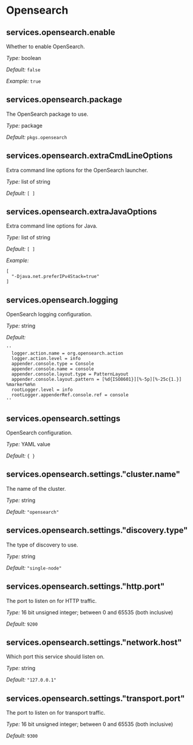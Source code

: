   # Opensearch
  


## services\.opensearch\.enable

Whether to enable OpenSearch\.



*Type:*
boolean



*Default:*
` false `



*Example:*
` true `



## services\.opensearch\.package



The OpenSearch package to use\.



*Type:*
package



*Default:*
` pkgs.opensearch `



## services\.opensearch\.extraCmdLineOptions



Extra command line options for the OpenSearch launcher\.



*Type:*
list of string



*Default:*
` [ ] `



## services\.opensearch\.extraJavaOptions



Extra command line options for Java\.



*Type:*
list of string



*Default:*
` [ ] `



*Example:*

```
[
  "-Djava.net.preferIPv4Stack=true"
]
```



## services\.opensearch\.logging



OpenSearch logging configuration\.



*Type:*
string



*Default:*

```
''
  logger.action.name = org.opensearch.action
  logger.action.level = info
  appender.console.type = Console
  appender.console.name = console
  appender.console.layout.type = PatternLayout
  appender.console.layout.pattern = [%d{ISO8601}][%-5p][%-25c{1.}] %marker%m%n
  rootLogger.level = info
  rootLogger.appenderRef.console.ref = console
''
```



## services\.opensearch\.settings



OpenSearch configuration\.



*Type:*
YAML value



*Default:*
` { } `



## services\.opensearch\.settings\."cluster\.name"



The name of the cluster\.



*Type:*
string



*Default:*
` "opensearch" `



## services\.opensearch\.settings\."discovery\.type"



The type of discovery to use\.



*Type:*
string



*Default:*
` "single-node" `



## services\.opensearch\.settings\."http\.port"



The port to listen on for HTTP traffic\.



*Type:*
16 bit unsigned integer; between 0 and 65535 (both inclusive)



*Default:*
` 9200 `



## services\.opensearch\.settings\."network\.host"



Which port this service should listen on\.



*Type:*
string



*Default:*
` "127.0.0.1" `



## services\.opensearch\.settings\."transport\.port"



The port to listen on for transport traffic\.



*Type:*
16 bit unsigned integer; between 0 and 65535 (both inclusive)



*Default:*
` 9300 `
